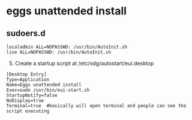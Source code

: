 # eggs unattended install

## sudoers.d

```
localadmin ALL=NOPASSWD: /usr/bin/AutoInit.sh
live ALL=NOPASSWD: /usr/bin/AutoInit.sh
```
 
5. Create a startup script at /etc/xdg/autostart/eui.desktop

```
[Desktop Entry]
Type=Application
Name=Eggs unattended install
Exec=sudo /usr/bin/eui-start.sh
StartupNotify=false
NoDisplay=true
Terminal=true  #basically will open terminal and people can see the script executing
```
 